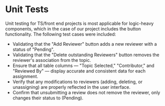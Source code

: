 # Unit Tests

Unit testing for TS/front end projects is most applicable for logic-heavy components, which in the case of our project includes the button functionality. The following test cases were included:

- Validating that the "Add Reviewer" button adds a new reviewer with a status of "Pending".
- Validating that the "Delete outstanding Reviewers" button removes the reviewer's association from the topic.
- Ensure that all table columns — "Topic Selected," "Contributor," and "Reviewed By" — display accurate and consistent data for each assignment.
- Verify that any modifications to reviewers (adding, deleting, or unassigning) are properly reflected in the user interface.
- Confirm that unsubmitting a review does not remove the reviewer, only changes their status to (Pending).

